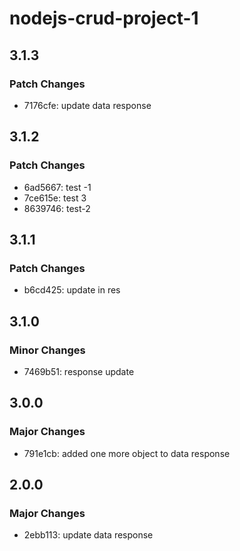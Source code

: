 # nodejs-crud-project-1

## 3.1.3

### Patch Changes

- 7176cfe: update data response

## 3.1.2

### Patch Changes

- 6ad5667: test -1
- 7ce615e: test 3
- 8639746: test-2

## 3.1.1

### Patch Changes

- b6cd425: update in res

## 3.1.0

### Minor Changes

- 7469b51: response update

## 3.0.0

### Major Changes

- 791e1cb: added one more object to data response

## 2.0.0

### Major Changes

- 2ebb113: update data response
